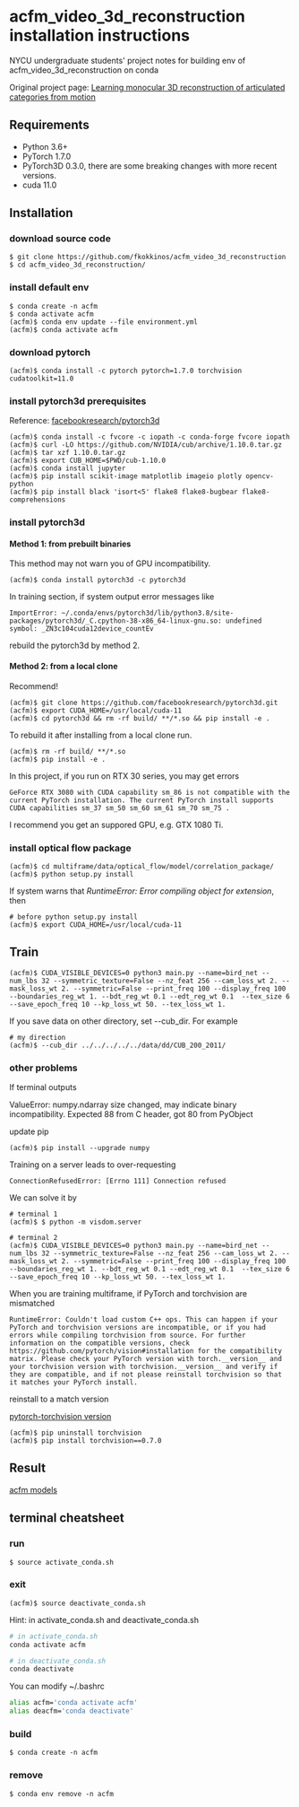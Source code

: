 # acfm_video_3d_reconstruction installation instructions
NYCU undergraduate students' project notes for building env of acfm_video_3d_reconstruction on conda


Original project page: [Learning monocular 3D reconstruction of articulated categories from motion](https://fkokkinos.github.io/video_3d_reconstruction/)

## Requirements
* Python 3.6+
* PyTorch 1.7.0
* PyTorch3D 0.3.0, there are some breaking changes with more recent versions.
* cuda 11.0

## Installation
### download source code
```console
$ git clone https://github.com/fkokkinos/acfm_video_3d_reconstruction
$ cd acfm_video_3d_reconstruction/
```

### install default env 
```console
$ conda create -n acfm
$ conda activate acfm
(acfm)$ conda env update --file environment.yml
(acfm)$ conda activate acfm
```

### download pytorch
```console
(acfm)$ conda install -c pytorch pytorch=1.7.0 torchvision cudatoolkit=11.0
```

### install pytorch3d prerequisites
Reference: [facebookresearch/pytorch3d](https://github.com/facebookresearch/pytorch3d/blob/main/INSTALL.md)
```console
(acfm)$ conda install -c fvcore -c iopath -c conda-forge fvcore iopath
(acfm)$ curl -LO https://github.com/NVIDIA/cub/archive/1.10.0.tar.gz
(acfm)$ tar xzf 1.10.0.tar.gz
(acfm)$ export CUB_HOME=$PWD/cub-1.10.0
(acfm)$ conda install jupyter
(acfm)$ pip install scikit-image matplotlib imageio plotly opencv-python
(acfm)$ pip install black 'isort<5' flake8 flake8-bugbear flake8-comprehensions
```

### install pytorch3d
#### Method 1: from prebuilt binaries
This method may not warn you of GPU incompatibility.
```console
(acfm)$ conda install pytorch3d -c pytorch3d
```
In training section, if system output error messages like
```console
ImportError: ~/.conda/envs/pytorch3d/lib/python3.8/site-packages/pytorch3d/_C.cpython-38-x86_64-linux-gnu.so: undefined symbol: _ZN3c104cuda12device_countEv
```
rebuild the pytorch3d by method 2.

#### Method 2: from a local clone
Recommend!
```console
(acfm)$ git clone https://github.com/facebookresearch/pytorch3d.git
(acfm)$ export CUDA_HOME=/usr/local/cuda-11
(acfm)$ cd pytorch3d && rm -rf build/ **/*.so && pip install -e .
```
To rebuild it after installing from a local clone run.
```console
(acfm)$ rm -rf build/ **/*.so
(acfm)$ pip install -e .
```

In this project, if you run on RTX 30 series, you may get errors

```console
GeForce RTX 3080 with CUDA capability sm_86 is not compatible with the current PyTorch installation. The current PyTorch install supports CUDA capabilities sm_37 sm_50 sm_60 sm_61 sm_70 sm_75 .
```

I recommend you get an suppored GPU, e.g. GTX 1080 Ti.

### install optical flow package

```console
(acfm)$ cd multiframe/data/optical_flow/model/correlation_package/
(acfm)$ python setup.py install
```
If system warns that *RuntimeError: Error compiling object for extension*, then
```console
# before python setup.py install
(acfm)$ export CUDA_HOME=/usr/local/cuda-11
```

## Train
```console
(acfm)$ CUDA_VISIBLE_DEVICES=0 python3 main.py --name=bird_net --num_lbs 32 --symmetric_texture=False --nz_feat 256 --cam_loss_wt 2. --mask_loss_wt 2. --symmetric=False --print_freq 100 --display_freq 100 --boundaries_reg_wt 1. --bdt_reg_wt 0.1 --edt_reg_wt 0.1  --tex_size 6 --save_epoch_freq 10 --kp_loss_wt 50. --tex_loss_wt 1.
```

If you save data on other directory, set --cub_dir. For example
```console 
# my direction
(acfm)$ --cub_dir ../../../../../data/dd/CUB_200_2011/
```

### other problems
If terminal outputs

ValueError: numpy.ndarray size changed, may indicate binary incompatibility. Expected 88 from C header, got 80 from PyObject

update pip
```console
(acfm)$ pip install --upgrade numpy
```

Training on a server leads to over-requesting
```console
ConnectionRefusedError: [Errno 111] Connection refused
```
We can solve it by
```console
# terminal 1 
(acfm)$ $ python -m visdom.server

# terminal 2
(acfm)$ CUDA_VISIBLE_DEVICES=0 python3 main.py --name=bird_net --num_lbs 32 --symmetric_texture=False --nz_feat 256 --cam_loss_wt 2. --mask_loss_wt 2. --symmetric=False --print_freq 100 --display_freq 100 --boundaries_reg_wt 1. --bdt_reg_wt 0.1 --edt_reg_wt 0.1  --tex_size 6 --save_epoch_freq 10 --kp_loss_wt 50. --tex_loss_wt 1.
```
When you are training multiframe, if PyTorch and torchvision are mismatched
```console
RuntimeError: Couldn't load custom C++ ops. This can happen if your PyTorch and torchvision versions are incompatible, or if you had errors while compiling torchvision from source. For further information on the compatible versions, check https://github.com/pytorch/vision#installation for the compatibility matrix. Please check your PyTorch version with torch.__version__ and your torchvision version with torchvision.__version__ and verify if they are compatible, and if not please reinstall torchvision so that it matches your PyTorch install.
```

reinstall to a match version

[pytorch-torchvision version](https://pypi.org/project/torchvision/)
```console
(acfm)$ pip uninstall torchvision
(acfm)$ pip install torchvision==0.7.0
```
## Result
[acfm models](https://drive.google.com/drive/folders/1Ds4FzAG1DL31mm0-DRtpAbMLTd_bK47l?usp=sharing)
## terminal cheatsheet
### run 
```console
$ source activate_conda.sh
```

### exit
```console
(acfm)$ source deactivate_conda.sh
```
Hint: in activate_conda.sh and deactivate_conda.sh 
```sh
# in activate_conda.sh
conda activate acfm

# in deactivate_conda.sh
conda deactivate
```
You can modify ~/.bashrc

```sh
alias acfm='conda activate acfm'
alias deacfm='conda deactivate'
```

### build 
```
$ conda create -n acfm
```

### remove
```console
$ conda env remove -n acfm
```
